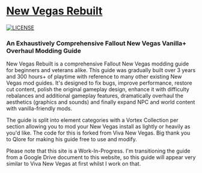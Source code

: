 # [New Vegas Rebuilt](https://newvegasrebuilt.github.io)

[![LICENSE](https://img.shields.io/badge/license-MIT-informational.svg)](https://github.com/h5bp/html5-boilerplate/blob/master/LICENSE.txt)

### An Exhaustively Comprehensive Fallout New Vegas Vanilla+ Overhaul Modding Guide

New Vegas Rebuilt is a comprehensive Fallout New Vegas modding guide for beginners and veterans alike. This guide was gradually built over 3 years and 300 hours+ of playtime with reference to many other existing New Vegas mod guides. It's designed to fix bugs, improve performance, restore cut content, polish the original gameplay design, enhance it with difficulty rebalances and additional gameplay features, dramatically overhaul the aesthetics (graphics and sounds) and finally expand NPC and world content with vanilla-friendly mods. 

The guide is split into element categories with a Vortex Collection per section allowing you to mod your New Vegas install as lightly or heavily as you'd like. The code for this is forked from Viva New Vegas. Big thank you to Qlore for making his guide free to use and modify.

Please note that this site is a Work-In-Progress. I'm transitioning the guide from a Google Drive document to this website, so this guide will appear very similar to Viva New Vegas at first whilst I work on that.
